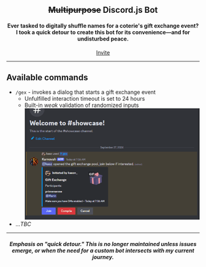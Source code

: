 <h2 align="center"> <del>Multipurpose</del> Discord.js Bot </h2>

<h4 align="center"> Ever tasked to digitally shuffle names for a coterie's gift exchange event? I took a quick detour to create this bot for its convenience—and for undisturbed peace. </h4>
<p align="center">
  <a href="https://discord.com/oauth2/authorize?client_id=1222403123050446939">Invite</a>
</p>

---

## Available commands
- `/gex` - invokes a dialog that starts a gift exchange event
  - Unfulfilled interaction timeout is set to 24 hours
  - Built-in <em>weak</em> validation of randomized inputs
![showcase-gex](https://github.com/KXzeno/akathar/blob/master/assets/showcase-1.gif)
- ...<em>TBC</em>

---

<h5 align="center"> 
  <em>Emphasis on "quick detour." This is no longer maintained unless issues emerge, or when the need for a custom bot intersects with my current journey.</em>
</h4>

